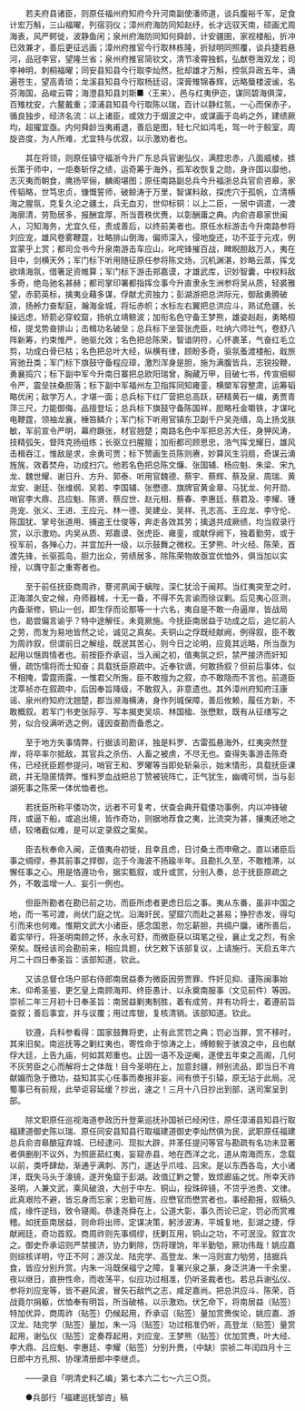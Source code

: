 <!-- { "loadSidebar": true } -->
　　若夫府县诸臣，则原任福州府知府今升河南副使潘师道，谈兵腹裕千军，足食计宏万斛，三山福曜，列宿羽仪；漳州府海防同知赵纾，长才远驭天南，硕画尤周海表，风严鳄徙，波静鱼闲；泉州府海防同知何舜龄，计安疆圉，家视楼船，折冲已效兼才，善后更征远画；漳州府推官今行取林栋隆，折狱明同照覆，谈兵捷若悬河，品冠李官，望隆兰省；泉州府推官简钦文，清节凌霄独鹤，弘猷卷海双龙；司李神明，刺桐福曜；同安县知县今行取李灿然，批却雄才万斛，控氛异政五年，诵遍苍生，望高青琐；龙溪县知县今行取杨廷诏，深膏雉锦春辉，远略蜃楼波谧，名芬海国，品峻云霄；海澄县知县刘斯■〈王来〉，邑与红夷伊迩，谋同碧海俱深，百雉枕安，六鳌戴重；漳浦县知县今行取陈以瑞，百计以静红氛，一心而保赤子，循良独步，经济名流：以上诸臣，或效力于烟波之中，或谋画于岛屿之外，建绩厥均，超擢宜亟。内何舜龄当夷甫退，善后是图，轻七尺如鸿毛，驾一叶于鲛室，周旋咨度，为人所难，尤宜特与优叙，以示激劝者也。

　　其在将领，则原任镇守福浙今升广东总兵官谢弘仪，满腔忠赤，八面威棱，掳长策于师中，一炬奏斩俘之绩，运奇筹于海外，孤军收恢复之勋，身许国以靡他，志灭夷而朝食，鹰扬罕俪，麟阁堪图；原任南路副总兵今升福浙总兵官俞咨皋，家传韬略，世笃忠贞，慷慨誓师，破鲸涛于万里，智谋料敌，探虎穴于孤帆，立清横海之腥氛，克复久沦之疆土，兵无血刃，世仰标铜：以上二臣，一居中调遣，一渡海廓清，劳勚居多，报酬宜厚，所当晋秩优赉，以彰酬庸之典。内俞咨皋家世闽人，习知海务，尤宜久任，责成善后，以终前美者也。原任水标游击今升南路参将刘应宠，雄风卷雾鞭霆，壮略排山倒海，偏师深入，侵地旋还，功不亚于元戎，例宜蒙乎上赏；都司佥书今升泉南游击车应山，叱咤锋摧百战，睥睨胆敌万人，夷在目中，剑横天外；军门标下听用随征原任参将陈文炀，沉机渊湛，妙略云蒸，挥戈欲靖海氛，借箸足资帷算；军门标下游击郑嘉谟，才雄武库，识妙智囊，中权料敌多奇，绝岛驰名甚赫；都司掌印署都指挥佥事今升直隶永生洲参将吴从质，轻裘雅望，赤箭英标，擒夷业藉多谋，俘献尤资独力；彭湖游把总洪际元，御敌勇腾破浪，扬舲力奋犁庭，瀚海金城，将坛赤帜；水标左右翼把总洪应斗，熟试危疆，长操远虑，矫箭必穿蛟窟，扬帆立靖鲸波；加衔名色守备王梦熊，雄姿赳赳，勇略桓桓，提戈势奋排山；击楫功名破垒；总兵标下坐营张虎臣，吐纳六师壮气，卷舒八阵新筹，约束惟严，驰驱允效；名色把总陈荣，智谙阴符，心怀裹革，气奋红毛立剪，功成白骨已枯；名色把总叶大经，纵横有律，顾盼多奇，驱氛蚤渡楼船，戢旅宵驰丑类；军门标下旗鼓守备程应璋，激烈浑身是胆，施为满腹皆兵，志锐投鞭，勇襄捣穴；标下副中军今升南日寨把总欧阳瑞曾，胸藏万甲，目破七书，传宣细柳令严，震垒扶桑胆落；标下副中军福州左卫指挥同知雍銮，横槊军容整肃，运筹韬略优闲；敌学万人，才堪一面；总兵标下红厂营把总高跃，研精黄石一编，勇贾青萍三尺，力能御侮，品擅登坛；总兵标下旗鼓守备陈国祥，胆略衽金嚼铁，才谋叱电鞭霆，领袖龙襄，棰笞鳞介；军门标下听用官镇东卫副千户吴尧缙，岛上扬戈肤敏，军前宣令严明，幕府蹶张，材官翘楚；南路名色中军把总苏大任，身狎风涛，技精弧矢，督阵克扬组练；长驱立扫腥膻；加衔都司顾思忠，浩气挥戈耀日，雄风击楫吞江，惟敌是求，余勇可贾；标下赞画生员陈则赓，妙算风生羽扇，奇谋云涌旌旄，效着焚舟，功成扫穴。他若名色把总陈文燫、张国辅、杨应魁、朱梁、宋九龙、魏世耀、谢日升、方升、郭泰、听用官魏德、蔡宇、蔡辉、蔡及泉、周瑞、黄龙安、谢廷、张维纲、吴若、李国辅、张懋德、旗牌官黄金章、马犹龙、何开勋、哨官李大鼎、吕应魁、陈贤、蔡应世、赵元相、蔡春、李惠廷、蔡君及、李耀、锺尧宠、张义、王进、王应元、林一德、吴建业、吴祥、孔志高、王应龙、李守伦、陈国犹、掌号张道用、捕盗王仕俊等，奔走各效其劳；擒退共成厥绩，均当叙录行赏，以示激劝。内吴从质、郑嘉谟、张虎臣、雍銮，或献俘阙下，独着勤劳，或于役军前，各殚心力，并宜加升一级，以示鼓舞之微权。王梦熊、叶火经、陈荣，首渡先锋，长驱孤岛，胆力出众，劳绩居多，除陈荣物故亟宜优恤外，俱当加以实授，以膺守彭之重寄者也。

　　至于前任抚臣商周祚，謇谔夙闻于螭陛，深仁犹洽于闽邦。当红夷突至之时，正海澨久安之候，舟师器械，十无一备，不得不先言谕而徐议剿。后见夷心叵测，内备渐修，铜山一创，即生俘而论那等一十六名，夷自是不敢一舟逼岸，皆战局也，曷尝偏言谕乎？特中途解任，未竟厥施。今抚臣南居益于功成之后，追忆前人之劳，而发为易地皆然之论，诚见之真矣。夫铜山之俘既经献阙，例得叙，臣不敢为周祚叙，但谓前日之解组，既泯其苦心，则今日之论明，应竟其远略，所当亟为起用以惬舆情者也。前按臣乔承诏，当入闽之初，值夷氛之炽，禁严接济而奸知慑，疏饬懦将而士知奋；具载抚臣原疏中。近奉钦谪，何敢扬叙？但前后事体，似不相掩，雷霆雨露，一惟君父所施，臣不敢擅为之叙，亦不敢隐而不言也。前道臣沈萃祯亦在叙疏中，后因奉旨降级，不敢叙入，非意遗也。其外漳州府知府汪康谣、泉州府知府沈翘楚，郡当濒海横涛，身作列城保障，善后攸赖，履任方新，不敢概叙。若军门书吏张际亨、写本揭吏吴埙、林国楹、张懋默，既有从征缮写之劳，似合役满听选之例，谨因查勘而备悉之。

　　至于地方失事情弊，行据该司勘详，独是料罗、古雷孤悬海外，红夷突然登岸，将卒率尔抵敌，其官兵之杀伤、人畜之被虏，不尽无也。查得失事游击陈奇伟，已经抚臣题参提问，哨官王和、罗曜等当即处斩枭示，始末情形，具载抚臣课疏，并无隐匿情弊。惟料罗血战把总丁赞被铳阵亡，正气犹生，幽魂可悯，当与彭湖死事之陈荣一体优恤者也。

　　若抚臣所称平倭功次，远者不可复考，伏查会典开载倭功事例，内以冲锋破阵，或逼下船，或追出境，皆作奇功，则据地荐食之夷，比流突为甚，攘夷还地之绩，较堵截似难，是可以定录叙之案矣。

　　臣去秋奉命入闽，正值夷舟初徙，且幸且虑，日讨桑土而申儆之。直以诸臣后事之绸缪，券其前事之捍御，迄于今海波不扬踰半年。且勘扎久至，不敢稽滞，以懈任事之心。用是恪遵功令，据实甄叙，或升或赏，分别入奏，总于抚臣原疏之外，不敢滥增一人、妄引一例也。

　　但臣所勘者在勘已前之功，而臣所虑者更虑日后之事。夷从东番，虽非中国之地，而一苇可渡，尚伏门庭之忧。沿海奸民，望窟穴而赴之甚易；狰狞赤发，得勾引而来也何难。惟期文武大小诸臣，感念国恩，勿忘薪胆，共绸户牖，诸所善后，着实举行，将圣明南顾之怀，永永可舒，而微臣获以珥笔之役，襄止戈之烈，有余荣矣。既经该司会勘前来，相应具题，伏乞敕下该部复议，上请施行。天启五年六月二十四日奉圣旨：该部知道，钦此。

　　又该总督仓场户部右侍郎南居益奏为微臣因劳贾罪、忤奸见抑、谨陈闽事始末、仰希圣鉴、更乞皇上南顾海邦、终臣愚计、以永奠南服事（文见前件）等因。崇祯二年三月初十日奉圣旨：南居益剿夷制胜，着有成劳，并有功将士，着遵前旨查叙；善后事宜，并与议覆；用过库银，复核清销。该部知道。钦此。

　　钦遵，兵科参看得：国家鼓舞将吏，止有此赏罚之典；罚必当罪，赏不移时，其来旧矣。南巡抚等之剿红夷也，寄性命于惊涛之上，缚鲸鲵于骇浪之中，且也献俘大廷，上告九庙，何如其郑重也。止因一语不及逆阉，遂使五年束之高阁，几何不灰劳臣之心而解将士之体哉！目今圣明在上，加意封疆，辨别流品，即当日不肯献媚而急于徼功，益知其实心任事而奏报非妄。间有偾于引辕，原无玷于此局。况蜀事已有前规，此举讵容延缓？抄出，速之！三月十八日抄出到部，送司案呈到部。

　　除文职原任巡视海道参政历升登莱巡抚孙国祯已经闲住，原任漳浦县知县行取福建道御史陈以瑞、原任同安县知县行取福建道御史李灿然俱为民，武职原任福建总兵俞咨皋酿寇弃城、已经逮问、现拟大辟，并革任提问等官与勘疏有名功未显著者俱删削不议外，为照匪茹红夷，妄窥赤县，地在西洋之北，道从南海而东，念载以前，类呼肆劫，渐通乎满刺、苏门，遂达乎爪哇、吕宋。是以东西各岛，大小诸洋，既失马头于濠镜，遂开兔窟于彭湖。政值辽黔之警，致烦廊庙之忧。所幸天祚圣明，人兼文武，乘风破浪，大创于中左、铜山，投珠碎镜，不贷乎池贵、文律。此真艰险不避，皆忘身而忘家；忠勤可旌，应懋官而懋赏者也。事经勘报，叙稿久成，缘忤逆珰，致令寝阁。恭逢尧舜在上，公道大彰，事久而论已定，罚必而赏难稽。如抚臣南居益，则命将出师，定谋决策，躬涉波涛，平城复地，彭湖之捷，俘献阙廷，奇功首叙。商周祚则先事绸缪，抚剿互用，铜山之功，不可泯没。叙宜次之。御史乔承诏则严禁接济，协力剿除，饬将理饷，年半勤劬，厥功伟哉！姚应嘉则综核详明，守正不阿；游汉龙、陆完学、高登龙、朱一冯则宣力劬劳，拮据兵食，皆应分别升赏。内朱一冯既保福宁之障，复署兴泉之篆，身泛洪涛一千余里，夜以继日，直拚性命，而收荡平，似应功过相准，仍听圣裁者也。若总兵谢弘仪、参将刘应宠等，皆不避风波，冒矢石敌忾之志，咸足嘉尚。把总洪应斗、陈荣，百战竟尔捐躯，优恤奉有明旨，所当破格，以示激劝。伏乞命下，将南居益（贴签）特加优异，商周祚（贴签）仍候起用，乔承诏（贴签）量加赏赉俟论，姚应嘉、游汉龙、陆完学（贴签）量加，朱一冯（贴签）功过相准仍听，高登龙（贴签）量赏起用，谢弘仪（贴签）定奏荐起用，刘应宠、王梦熊（贴签）优加赏赉，叶大经、李大鼎、吕应魁、李惠廷、李耀（贴签）分别升赉，（中缺）崇祯二年闰四月十三日郎中方孔照、协理清册郎中李继贞。

　　——录自「明清史料乙编」第七本六二七～六三○页。

　　●兵部行「福建巡抚邹咨」稿

